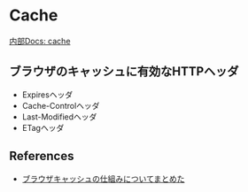 # Cache

[内部Docs: cache](../cache/README.md)

## ブラウザのキャッシュに有効なHTTPヘッダ

- Expiresヘッダ
- Cache-Controlヘッダ
- Last-Modifiedヘッダ
- ETagヘッダ

## References

- [ブラウザキャッシュの仕組みについてまとめた](https://zenn.dev/mesi/articles/e218457fc6c52e)
